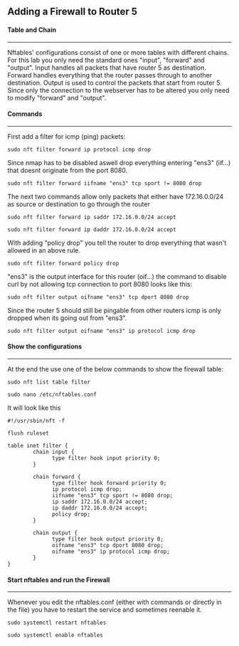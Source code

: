 ## Adding a Firewall to Router 5
#### Table and Chain
---
Nftables' configurations consist of one or more tables with different chains. For this lab you only need the standard ones "input", "forward" and "output". Input handles all packets that have router 5 as destination. Forward handles everything that the router passes through to another destination. Output is used to control the packets that start from router 5. Since only the connection to the webserver has to be altered you only need to modify "forward" and "output".
#### Commands
---
First add a filter for icmp (ping) packets:
```console
sudo nft filter forward ip protocol icmp drop
```
Since nmap has to be disabled aswell drop everything entering "ens3" (iif...) that doesnt originate from the port 8080.
```console
sudo nft filter forward iifname "ens3" tcp sport != 8080 drop
```
The next two commands allow only packets that either have 172.16.0.0/24 as source or destination to go through the router
```console
sudo nft filter forward ip saddr 172.16.0.0/24 accept
```
```console
sudo nft filter forward ip daddr 172.16.0.0/24 accept
```
With adding "policy drop" you tell the router to drop everything that wasn't allowed in an above rule.
```console
sudo nft filter forward policy drop
```
"ens3" is the output interface for this router (oif...) the command to disable curl by not allowing tcp connection to port 8080 looks like this: 
```console
sudo nft filter output oifname "ens3" tcp dport 8080 drop
```
Since the router 5 should still be pingable from other routers icmp is only dropped when its going out from "ens3".
```console
sudo nft filter output oifname "ens3" ip protocol icmp drop
```
#### Show the configurations
---
At the end the use one of the below commands to show the firewall table:
```console
sudo nft list table filter
```
```console
sudo nano /etc/nftables.conf
```
It will look like this
```console
#!/usr/sbin/nft -f

flush ruleset

table inet filter {
        chain input {
              type filter hook input priority 0;
        }

        chain forward {
              type filter hook forward priority 0;
              ip protocol icmp drop;
              iifname "ens3" tcp sport != 8080 drop;
              ip saddr 172.16.0.0/24 accept;
              ip daddr 172.16.0.0/24 accept;
              policy drop;
        }     

        chain output {
              type filter hook output priority 0;
              oifname "ens3" tcp dport 8080 drop;
              oifname "ens3" ip protocol icmp drop;
        }
}
```
#### Start nftables and run the Firewall
---
Whenever you edit the nftables.conf (either with commands or directly in the file) you have to restart the service and sometimes reenable it.
```console
sudo systemctl restart nftables
```
```console
sudo systemctl enable nftables
```